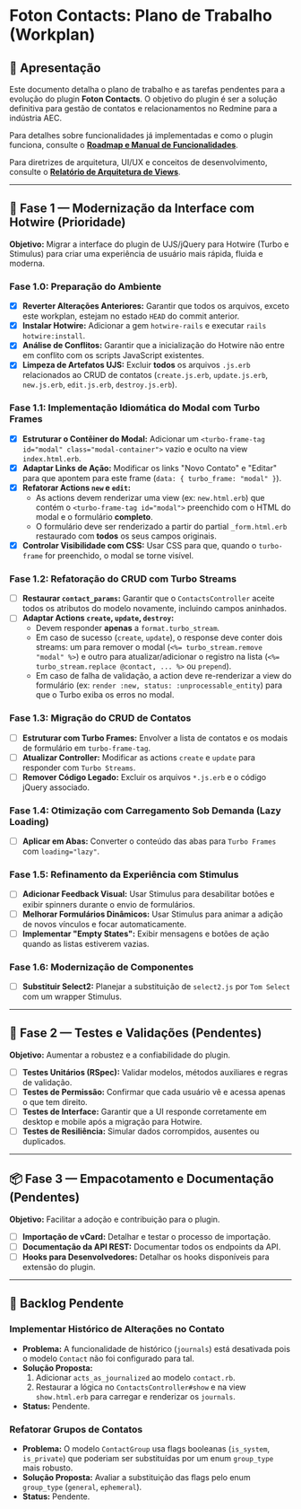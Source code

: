 # Foton Contacts: Plano de Trabalho (Workplan)

## 🧭 Apresentação

Este documento detalha o plano de trabalho e as tarefas pendentes para a evolução do plugin **Foton Contacts**. O objetivo do plugin é ser a solução definitiva para gestão de contatos e relacionamentos no Redmine para a indústria AEC.

Para detalhes sobre funcionalidades já implementadas e como o plugin funciona, consulte o **[Roadmap e Manual de Funcionalidades](ROADMAP.md)**.

Para diretrizes de arquitetura, UI/UX e conceitos de desenvolvimento, consulte o **[Relatório de Arquitetura de Views](views_architecture.md)**.

---

## 🚀 Fase 1 — Modernização da Interface com Hotwire (Prioridade)

**Objetivo:** Migrar a interface do plugin de UJS/jQuery para Hotwire (Turbo e Stimulus) para criar uma experiência de usuário mais rápida, fluida e moderna.

### Fase 1.0: Preparação do Ambiente
- [x] **Reverter Alterações Anteriores:** Garantir que todos os arquivos, exceto este workplan, estejam no estado `HEAD` do commit anterior.
- [x] **Instalar Hotwire:** Adicionar a gem `hotwire-rails` e executar `rails hotwire:install`.
- [x] **Análise de Conflitos:** Garantir que a inicialização do Hotwire não entre em conflito com os scripts JavaScript existentes.
- [x] **Limpeza de Artefatos UJS:** Excluir **todos** os arquivos `.js.erb` relacionados ao CRUD de contatos (`create.js.erb`, `update.js.erb`, `new.js.erb`, `edit.js.erb`, `destroy.js.erb`).

### Fase 1.1: Implementação Idiomática do Modal com Turbo Frames

- [x] **Estruturar o Contêiner do Modal:** Adicionar um `<turbo-frame-tag id="modal" class="modal-container">` vazio e oculto na view `index.html.erb`.
- [x] **Adaptar Links de Ação:** Modificar os links "Novo Contato" e "Editar" para que apontem para este frame (`data: { turbo_frame: "modal" }`).
- [x] **Refatorar Actions `new` e `edit`:**
    - As actions devem renderizar uma view (ex: `new.html.erb`) que contém o `<turbo-frame-tag id="modal">` preenchido com o HTML do modal e o formulário **completo**.
    - O formulário deve ser renderizado a partir do partial `_form.html.erb` restaurado com **todos** os seus campos originais.
- [x] **Controlar Visibilidade com CSS:** Usar CSS para que, quando o `turbo-frame` for preenchido, o modal se torne visível.

### Fase 1.2: Refatoração do CRUD com Turbo Streams

- [ ] **Restaurar `contact_params`:** Garantir que o `ContactsController` aceite todos os atributos do modelo novamente, incluindo campos aninhados.
- [ ] **Adaptar Actions `create`, `update`, `destroy`:**
    - Devem responder **apenas** a `format.turbo_stream`.
    - Em caso de sucesso (`create`, `update`), o response deve conter dois streams: um para remover o modal (`<%= turbo_stream.remove "modal" %>`) e outro para atualizar/adicionar o registro na lista (`<%= turbo_stream.replace @contact, ... %>` ou `prepend`).
    - Em caso de falha de validação, a action deve re-renderizar a view do formulário (ex: `render :new, status: :unprocessable_entity`) para que o Turbo exiba os erros no modal.

### Fase 1.3: Migração do CRUD de Contatos

- [ ] **Estruturar com Turbo Frames:** Envolver a lista de contatos e os modais de formulário em `turbo-frame-tag`.
- [ ] **Atualizar Controller:** Modificar as actions `create` e `update` para responder com `Turbo Streams`.
- [ ] **Remover Código Legado:** Excluir os arquivos `*.js.erb` e o código jQuery associado.

### Fase 1.4: Otimização com Carregamento Sob Demanda (Lazy Loading)

- [ ] **Aplicar em Abas:** Converter o conteúdo das abas para `Turbo Frames` com `loading="lazy"`.

### Fase 1.5: Refinamento da Experiência com Stimulus

- [ ] **Adicionar Feedback Visual:** Usar Stimulus para desabilitar botões e exibir spinners durante o envio de formulários.
- [ ] **Melhorar Formulários Dinâmicos:** Usar Stimulus para animar a adição de novos vínculos e focar automaticamente.
- [ ] **Implementar "Empty States":** Exibir mensagens e botões de ação quando as listas estiverem vazias.

### Fase 1.6: Modernização de Componentes

- [ ] **Substituir Select2:** Planejar a substituição de `select2.js` por `Tom Select` com um wrapper Stimulus.

---

## 🧪 Fase 2 — Testes e Validações (Pendentes)

**Objetivo:** Aumentar a robustez e a confiabilidade do plugin.

- [ ] **Testes Unitários (RSpec):** Validar modelos, métodos auxiliares e regras de validação.
- [ ] **Testes de Permissão:** Confirmar que cada usuário vê e acessa apenas o que tem direito.
- [ ] **Testes de Interface:** Garantir que a UI responde corretamente em desktop e mobile após a migração para Hotwire.
- [ ] **Testes de Resiliência:** Simular dados corrompidos, ausentes ou duplicados.

---

## 📦 Fase 3 — Empacotamento e Documentação (Pendentes)

**Objetivo:** Facilitar a adoção e contribuição para o plugin.

- [ ] **Importação de vCard:** Detalhar e testar o processo de importação.
- [ ] **Documentação da API REST:** Documentar todos os endpoints da API.
- [ ] **Hooks para Desenvolvedores:** Detalhar os hooks disponíveis para extensão do plugin.

---

## 📝 Backlog Pendente

### Implementar Histórico de Alterações no Contato

- **Problema:** A funcionalidade de histórico (`journals`) está desativada pois o modelo `Contact` não foi configurado para tal.
- **Solução Proposta:**
  1. Adicionar `acts_as_journalized` ao modelo `contact.rb`.
  2. Restaurar a lógica no `ContactsController#show` e na view `show.html.erb` para carregar e renderizar os `journals`.
- **Status:** Pendente.

### Refatorar Grupos de Contatos

- **Problema:** O modelo `ContactGroup` usa flags booleanas (`is_system`, `is_private`) que poderiam ser substituídas por um enum `group_type` mais robusto.
- **Solução Proposta:** Avaliar a substituição das flags pelo enum `group_type` (`general`, `ephemeral`).
- **Status:** Pendente.